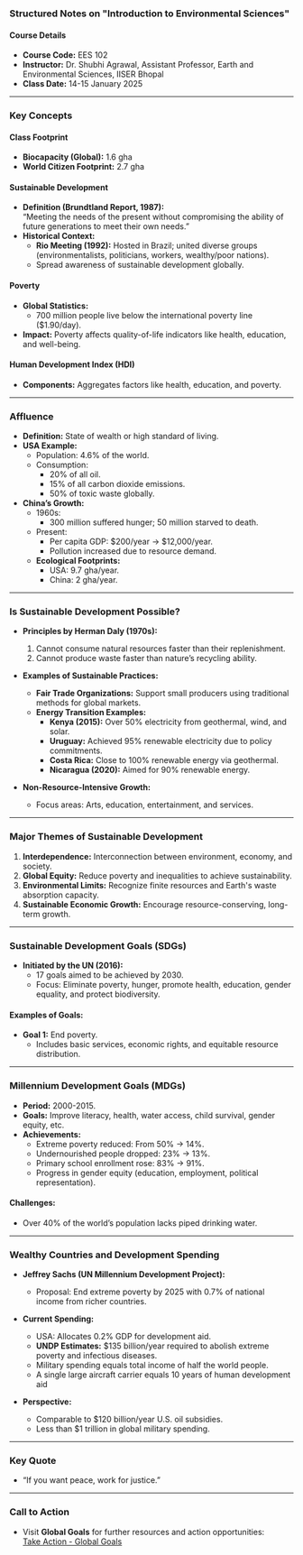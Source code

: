 ### Structured Notes on "Introduction to Environmental Sciences"

#### **Course Details**

- **Course Code:** EES 102
- **Instructor:** Dr. Shubhi Agrawal, Assistant Professor, Earth and Environmental Sciences, IISER Bhopal
- **Class Date:** 14-15 January 2025

---

### **Key Concepts**

#### **Class Footprint**

- **Biocapacity (Global):** 1.6 gha
- **World Citizen Footprint:** 2.7 gha

#### **Sustainable Development**

- **Definition (Brundtland Report, 1987):**  
    “Meeting the needs of the present without compromising the ability of future generations to meet their own needs.”
- **Historical Context:**
    - **Rio Meeting (1992):** Hosted in Brazil; united diverse groups (environmentalists, politicians, workers, wealthy/poor nations).
    - Spread awareness of sustainable development globally.

#### **Poverty**

- **Global Statistics:**
    - 700 million people live below the international poverty line ($1.90/day).
- **Impact:** Poverty affects quality-of-life indicators like health, education, and well-being.

#### **Human Development Index (HDI)**

- **Components:** Aggregates factors like health, education, and poverty.

---

### **Affluence**

- **Definition:** State of wealth or high standard of living.
- **USA Example:**
    - Population: 4.6% of the world.
    - Consumption:
        - 20% of all oil.
        - 15% of all carbon dioxide emissions.
        - 50% of toxic waste globally.
- **China’s Growth:**
    - 1960s:
        - 300 million suffered hunger; 50 million starved to death.
    - Present:
        - Per capita GDP: $200/year → $12,000/year.
        - Pollution increased due to resource demand.
    - **Ecological Footprints:**
        - USA: 9.7 gha/year.
        - China: 2 gha/year.

---

### **Is Sustainable Development Possible?**

- **Principles by Herman Daly (1970s):**
    
    1. Cannot consume natural resources faster than their replenishment.
    2. Cannot produce waste faster than nature’s recycling ability.
- **Examples of Sustainable Practices:**
    
    - **Fair Trade Organizations:** Support small producers using traditional methods for global markets.
    - **Energy Transition Examples:**
        - **Kenya (2015):** Over 50% electricity from geothermal, wind, and solar.
        - **Uruguay:** Achieved 95% renewable electricity due to policy commitments.
        - **Costa Rica:** Close to 100% renewable energy via geothermal.
        - **Nicaragua (2020):** Aimed for 90% renewable energy.
- **Non-Resource-Intensive Growth:**
    
    - Focus areas: Arts, education, entertainment, and services.

---

### **Major Themes of Sustainable Development**

1. **Interdependence:** Interconnection between environment, economy, and society.
2. **Global Equity:** Reduce poverty and inequalities to achieve sustainability.
3. **Environmental Limits:** Recognize finite resources and Earth's waste absorption capacity.
4. **Sustainable Economic Growth:** Encourage resource-conserving, long-term growth.

---

### **Sustainable Development Goals (SDGs)**

- **Initiated by the UN (2016):**
    - 17 goals aimed to be achieved by 2030.
    - Focus: Eliminate poverty, hunger, promote health, education, gender equality, and protect biodiversity.

#### **Examples of Goals:**

- **Goal 1:** End poverty.
    - Includes basic services, economic rights, and equitable resource distribution.

---

### **Millennium Development Goals (MDGs)**

- **Period:** 2000-2015.
- **Goals:** Improve literacy, health, water access, child survival, gender equity, etc.
- **Achievements:**
    - Extreme poverty reduced: From 50% → 14%.
    - Undernourished people dropped: 23% → 13%.
    - Primary school enrollment rose: 83% → 91%.
    - Progress in gender equity (education, employment, political representation).

#### **Challenges:**

- Over 40% of the world’s population lacks piped drinking water.

---

### **Wealthy Countries and Development Spending**

- **Jeffrey Sachs (UN Millennium Development Project):**
    
    - Proposal: End extreme poverty by 2025 with 0.7% of national income from richer countries.
- **Current Spending:**
    
    - USA: Allocates 0.2% GDP for development aid.
    - **UNDP Estimates:** $135 billion/year required to abolish extreme poverty and infectious diseases.
    - Military spending equals total income of half the world people.
    - A single large aircraft carrier equals 10 years of human development aid
- **Perspective:**
    
    - Comparable to $120 billion/year U.S. oil subsidies.
    - Less than $1 trillion in global military spending.

---

### **Key Quote**

- “If you want peace, work for justice.”

---

### **Call to Action**

- Visit **Global Goals** for further resources and action opportunities:  
    [Take Action - Global Goals](https://www.globalgoals.org/take-action/?id=1)